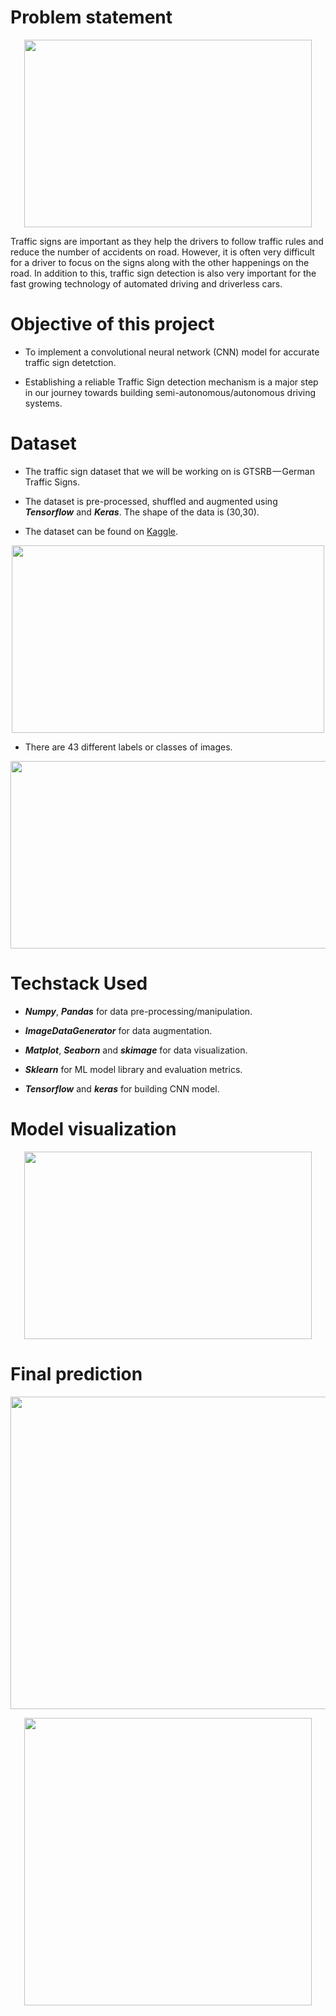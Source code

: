 # Problem statement
<p align="center">
  <img width="460" height="300" src="https://raw.githubusercontent.com/prathamsingh7/Traffic-Signs-detection-using-CNN/main/images/intro.jpg">
</p>

Traffic signs are important as they help the drivers to follow traffic rules and reduce the number of accidents on road. However, it is often very difficult for a driver to focus on the signs along with the other happenings on the road. In addition to this, traffic sign detection is also very important for the fast growing technology of automated driving and driverless cars. 

# Objective of this project
- To implement a convolutional neural network (CNN) model for accurate traffic sign detetction.

- Establishing a reliable Traffic Sign detection mechanism is a major step in our journey towards building semi-autonomous/autonomous driving systems.

# Dataset
- The traffic sign dataset that we will be working on is GTSRB — German Traffic Signs.  

- The dataset is pre-processed, shuffled and augmented using ***Tensorflow*** and ***Keras***. The shape of the data is (30,30).

- The dataset can be found on [Kaggle](https://www.kaggle.com/datasets/meowmeowmeowmeowmeow/gtsrb-german-traffic-sign). 

<p align="center">
  <img width="500" height="300" src="https://raw.githubusercontent.com/prathamsingh7/Traffic-Signs-detection-using-CNN/main/images/sample_data.png">
</p>

- There are 43 different labels or classes of images.

<p align="center">
  <img width="900" height="300" src="https://raw.githubusercontent.com/prathamsingh7/Traffic-Signs-detection-using-CNN/main/images/dataviz.png">
</p>

# Techstack Used

- ***Numpy***, ***Pandas*** for data pre-processing/manipulation.

- ***ImageDataGenerator*** for data augmentation.

- ***Matplot***, ***Seaborn*** and ***skimage*** for data visualization.

- ***Sklearn*** for ML model library and evaluation metrics.

- ***Tensorflow*** and ***keras*** for building CNN model.

# Model visualization

<p align="center">
  <img width="460" height="300" src="https://raw.githubusercontent.com/prathamsingh7/Traffic-Signs-detection-using-CNN/main/images/model.png">
</p>


# Final prediction

<p align="center">
  <img width="900" height="500" src="https://raw.githubusercontent.com/prathamsingh7/Traffic-Signs-detection-using-CNN/main/images/pred1.png">
</p>

<p align="center">
  <img width="460" height="460" src="https://raw.githubusercontent.com/prathamsingh7/Traffic-Signs-detection-using-CNN/main/images/pred2.png">
</p>
